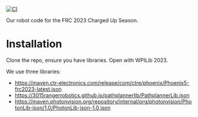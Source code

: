 [![CI](https://github.com/FRC1466/robot-code-2023/actions/workflows/main.yml/badge.svg)](https://github.com/FRC1466/robot-code-2023/actions/workflows/main.yml) 
<br>

Our robot code for the FRC 2023 Charged Up Season.

# Installation
Clone the repo, ensure you have libraries. Open with WPILib 2023.

We use three libraries:
- https://maven.ctr-electronics.com/release/com/ctre/phoenix/Phoenix5-frc2023-latest.json
- https://3015rangerrobotics.github.io/pathplannerlib/PathplannerLib.json
- https://maven.photonvision.org/repository/internal/org/photonvision/PhotonLib-json/1.0/PhotonLib-json-1.0.json
